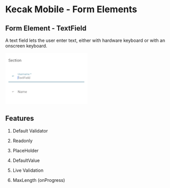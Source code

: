 # Kecak Mobile - Form Elements #

## Form Element - TextField ##
A text field lets the user enter text, either with hardware keyboard or with an onscreen keyboard.

<img src="https://raw.githubusercontent.com/kinnara-digital-studio/kecak-workflow/master/docs/assets/mobile-form-elements/textfield/texfield.png" alt="Textfield Image" />

## Features

1. Default Validator
    
2. Readonly

3. PlaceHolder

4. DefaultValue

6. Live Validation

5. MaxLength (onProgress)

